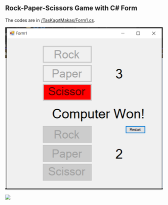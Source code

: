## Rock-Paper-Scissors Game with C# Form
The codes are in [/TasKagıtMakas/Form1.cs](https://github.com/AtakanTurgut/RockPaperScissors/blob/main/TasKag%C4%B1tMakas/Form1.cs).

![](/pictures/TasKagitMakas.PNG)

![](/pictures/gifTasKagitMakas.gif)
